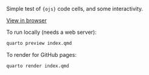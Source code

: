 Simple test of `{ojs}` code cells, and some interactivity.

[View in browser](https://jatonline.github.io/quarto-observable-test/)

To run locally (needs a web server):

```bash
quarto preview index.qmd
```

To render for GitHub pages:

```bash
quarto render index.qmd
```

